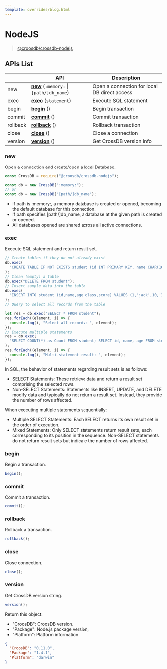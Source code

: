 ```yaml
---
template: overrides/blog.html
---
```


# NodeJS

> [@croosdb/crossdb-nodejs](https://www.npmjs.com/package/@croosdb/crossdb-nodejs)

## APIs List

|          | API                                              | Description                                  |
| -------- | ------------------------------------------------ | -------------------------------------------- |
| new      | [**new**](#new) (`:memory:` \| `[path/]db_name`) | Open a connection for local DB direct access |
| exec     | [**exec**](#exec) (`statement`)                  | Execute SQL statement                        |
| begin    | [**begin**](#begin) ()                           | Begin transaction                            |
| commit   | [**commit**](#commit) ()                         | Commit transaction                           |
| rollback | [**rollback**](#rollback) ()                     | Rollback transaction                         |
| close    | [**close**](#close) ()                           | Close a connection                           |
| version  | [**version**](#version) ()                       | Get CrossDB version info                     |

### new

Open a connection and create/open a local Database.

```javascript
const CrossDB = require("@croosdb/crossdb-nodejs");

const db = new CrossDB(":memory:");
// or
const db = new CrossDB("[path/]db_name");
```

- If path is :memory:, a memory database is created or opened, becoming the default database for this connection.
- If path specifies [path/]db_name, a database at the given path is created or opened.
- All databases opened are shared across all active connections.

### exec

Execute SQL statement and return result set.

```javascript
// Create tables if they do not already exist
db.exec(
  "CREATE TABLE IF NOT EXISTS student (id INT PRIMARY KEY, name CHAR(16), age INT, class CHAR(16), score FLOAT, info VARCHAR(255))"
);
// Clean (empty) a table
db.exec("DELETE FROM student");
// Insert sample data into the table
db.exec(
  "INSERT INTO student (id,name,age,class,score) VALUES (1,'jack',10,'3-1',90),(2,'tom',11,'2-5',91),(3,'jack',11,'1-6',92),(4,'rose',10,'4-2',90),(5,'tim',10,'3-1',95)"
);
// Query to select all records from the table

let res = db.exec("SELECT * FROM student");
res.forEach((element, i) => {
  console.log(i, "Select all records: ", element);
});
// Execute multiple statements
res = db.exec(
  "SELECT COUNT(*) as Count FROM student; SELECT id, name, age FROM student WHERE id=2;SELECT MIN(score) as min, MAX(score) as max, SUM(score) as sum, AVG(score) as avg FROM student"
);
res.forEach((element, i) => {
  console.log(i, "Multi-statement result: ", element);
});
```

In SQL, the behavior of statements regarding result sets is as follows:

- SELECT Statements: These retrieve data and return a result set comprising the selected rows.
- Non-SELECT Statements: Statements like INSERT, UPDATE, and DELETE modify data and typically do not return a result set. Instead, they provide the number of rows affected.

When executing multiple statements sequentially:

- Multiple SELECT Statements: Each SELECT returns its own result set in the order of execution.
- Mixed Statements: Only SELECT statements return result sets, each corresponding to its position in the sequence. Non-SELECT statements do not return result sets but indicate the number of rows affected.

### begin

Begin a transaction.

```javascript
begin();
```

### commit

Commit a transaction.

```javascript
commit();
```

### rollback

Rollback a transaction.

```javascript
rollback();
```

### close

Close connection.

```javascript
close();
```

### version

Get CrossDB version string.

```javascript
version();
```

Return this object:

- "CroosDB": CroosDB version.
- "Package": Node.js package version,
- "Platform": Platform information

```json
{
  "CroosDB": "0.11.0",
  "Package": "1.4.1",
  "Platform": "darwin"
}
```
